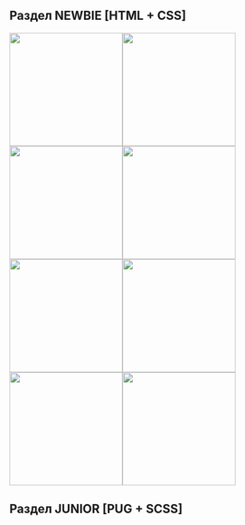 ## Раздел NEWBIE [HTML + CSS]
<a href="https://kosticyn.github.io/fontend_mentor_io/huddle-landing-page" target="_blank"><img src="https://kosticyn.github.io/fontend_mentor_io/huddle-landing-page/design/desktop-preview.jpg" width="200"></a><a href="https://kosticyn.github.io/fontend_mentor_io/fylo-landing-page-with-two-column-layout-master" target="_blank"><img src="https://kosticyn.github.io/fontend_mentor_io/fylo-landing-page-with-two-column-layout-master/design/desktop-preview.jpg" width="200"></a><a href="https://kosticyn.github.io/fontend_mentor_io/huddle-landing-page-with-single-introductory-section" target="_blank"><img src="https://kosticyn.github.io/fontend_mentor_io/huddle-landing-page-with-single-introductory-section/design/desktop-preview.jpg" width="200"></a><a href="https://kosticyn.github.io/fontend_mentor_io/ping-coming-soon-page" target="_blank"><img src="https://kosticyn.github.io/fontend_mentor_io/ping-coming-soon-page/design/desktop-preview.jpg" width="200"></a>
<a href="https://kosticyn.github.io/fontend_mentor_io/single-price-grid-component" target="_blank"><img src="https://kosticyn.github.io/fontend_mentor_io/single-price-grid-component/design/desktop-preview.jpg" width="200"></a><a href="https://kosticyn.github.io/fontend_mentor_io/intro-component-with-signup-form" target="_blank"><img src="https://kosticyn.github.io/fontend_mentor_io/intro-component-with-signup-form/design/desktop-preview.jpg" width="200"></a><a href="https://kosticyn.github.io/fontend_mentor_io/base-apparel-coming-soon" target="_blank"><img src="https://kosticyn.github.io/fontend_mentor_io/base-apparel-coming-soon/design/desktop-preview.jpg" width="200"></a><a href="https://kosticyn.github.io/fontend_mentor_io/four-card-feature-section" target="_blank"><img src="https://kosticyn.github.io/fontend_mentor_io/four-card-feature-section/design/desktop-preview.jpg" width="200"></a>
## Раздел JUNIOR [PUG + SCSS]
